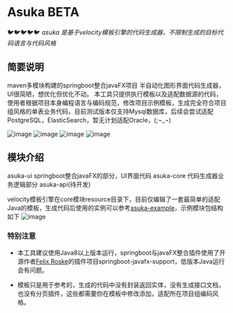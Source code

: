 # Asuka BETA
🐦🐦🐦🐦🐦
*asuka 是基于velocity模板引擎的代码生成器，不限制生成的目标代码语言与代码风格*
## 简要说明
maven多模块构建的springboot整合javaFX项目
半自动化图形界面代码生成器，UI很简陋，想优化但优化不动。
本工具只提供执行模板以及适配数据源的代码，使用者根据项目本身编程语言与编码规范，修改项目示例模板，生成完全符合项目组风格的单表业务代码，目前测试版本仅支持Mysql数据库，后续会尝试适配PostgreSQL，ElasticSearch，暂无计划适配Oracle，(;¬_¬)

![image](https://cdn.u1.huluxia.com/g4/M03/6B/51/rBAAdl7kE_GASE5xAAHePow2n4s651.jpg)
![image](
https://cdn.u1.huluxia.com/g4/M03/6B/52/rBAAdl7kFB6ANbEoAACoGxdqHE4768.jpg)
![image](
https://cdn.u1.huluxia.com/g4/M03/6B/52/rBAAdl7kFC-AfrKQAACapAo--2g284.jpg)
![image](
https://cdn.u1.huluxia.com/g4/M03/6B/58/rBAAdl7kGJ2AMuFBAAAxXOkNo9c072.png)



## 模块介绍
asuka-ui springboot整合javaFX的部分，UI界面代码
asuka-core 代码生成器业务逻辑部分
asuka-api(待开发)

velocity模板引擎在core模块resource目录下，目前仅编辑了一套最简单的适配Java的模板，生成代码后使用的实例可以参考[asuka-example](https://github.com/ByNow/asuka-example)，示例模块包结构如下
![image](
https://cdn.u1.huluxia.com/g4/M02/6B/5A/rBAAdl7kGneAIvePAABSe-pnU_I367.jpg)



### 特别注意
* 本工具建议使用Java8以上版本运行，springboot与javaFX整合插件使用了开源作者[Felix Roske](https://github.com/roskenet)的插件项目springboot-javafx-support，低版本Java运行会有问题。

* 模板只是用于参考的，生成的代码中没有封装返回实体，没有生成接口文档，也没有分页插件，这些都需要你在模板中修改添加，适配所在项目组编码风格。
